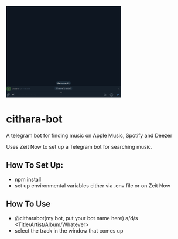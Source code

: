 <img src="demo.gif" height="250" >

# cithara-bot
A telegram bot for finding music on Apple Music, Spotify and Deezer

Uses Zeit Now to set up a Telegram bot for searching music.

## How To Set Up:
- npm install
- set up environmental variables either via .env file or on Zeit Now

## How To Use
- @citharabot(my bot, put your bot name here) a/d/s <Title/Artist/Album/Whatever>
- select the track in the window that comes up
